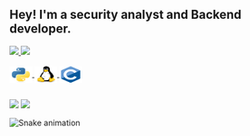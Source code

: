 ## Hey! I'm a security analyst and Backend developer.

<div>
 <a href="https://github.com/vicenteigor">
  <img height="150em" src="https://github-readme-stats.vercel.app/api?username=vicenteigor&show_icons=true&theme=tokyonight&include_all_commits=true&count_private=true"/>
  <img height="150em" src="https://github-readme-stats.vercel.app/api/top-langs/?username=vicenteigor&layout=compact&langs_count=16&theme=tokyonight"/>
</div>
<div style="display: inline_block"><br>
  <img align="center" alt="Igor-PY" height="30" width="40" src="https://raw.githubusercontent.com/devicons/devicon/master/icons/python/python-original.svg">
  <img align="center" alt="Igor-Linux" height="30" width="40" src="https://raw.githubusercontent.com/devicons/devicon/master/icons/linux/linux-original.svg">
  <img align="center" alt="Igor-C" height="30" width="40" src="https://raw.githubusercontent.com/devicons/devicon/master/icons/c/c-original.svg">
</div>

 ##

<div> 
  <a href="https://www.linkedin.com/in/vicente-igor" target="_blank"><img src="https://img.shields.io/badge/-LinkedIn-%230077B5?style=for-the-badge&logo=linkedin&logoColor=white" target="_blank"></a> 
 <a href="https://medium.com/@SeaPunk" target="_blank"><img src="https://img.shields.io/badge/Medium-12100E?style=for-the-badge&logo=medium&logoColor=white" target="_blank"></a>
 
 ![Snake animation](https://github.com/vicenteigor/vicenteigor/blob/output/github-contribution-grid-snake.svg)
 
</div>







